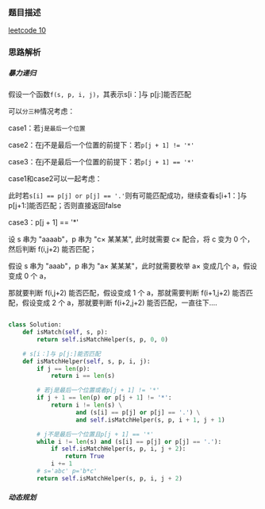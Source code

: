 ### 题目描述

[leetcode 10](https://leetcode-cn.com/problems/regular-expression-matching/description/)

### 思路解析

##### 暴力递归

假设一个函数`f(s, p, i, j)`，其表示s[i：]与 p[j:]能否匹配

可以`分三种`情况考虑：

case1：若`j是最后一个位置`

case2：在j不是最后一个位置的前提下：若`p[j + 1] != '*'`

case3：在j不是最后一个位置的前提下：若`p[j + 1] == '*'`


case1和case2可以一起考虑：

此时若`s[i] == p[j] or p[j] == '.'`则有可能匹配成功，继续查看s[i+1：]与 p[j+1:]能否匹配；否则直接返回false

case3：p[j + 1] == '*'

设 s 串为 "aaaab"，p 串为 "c× 某某某", 此时就需要 c× 配合，将 c 变为 0 个，然后判断 f(i,j+2) 能否匹配；

假设 s 串为 "aaab"，p 串为 "a× 某某某"，此时就需要枚举 a× 变成几个 a，假设变成 0 个 a，

那就要判断 f(i,j+2) 能否匹配，假设变成 1 个 a，那就需要判断 f(i+1,j+2) 能否匹配，假设变成 2 个 a，那就要判断 f(i+2,j+2) 能否匹配，一直往下....


```python

class Solution:
    def isMatch(self, s, p):
        return self.isMatchHelper(s, p, 0, 0)

    # s[i：]与 p[j:]能否匹配
    def isMatchHelper(self, s, p, i, j):
        if j == len(p):
            return i == len(s)

        # 若j是最后一个位置或者p[j + 1] != '*'
        if j + 1 == len(p) or p[j + 1] != '*':
            return i != len(s) \
                   and (s[i] == p[j] or p[j] == '.') \
                   and self.isMatchHelper(s, p, i + 1, j + 1)

        # j不是最后一个位置且p[j + 1] == '*'
        while i != len(s) and (s[i] == p[j] or p[j] == '.'):
            if self.isMatchHelper(s, p, i, j + 2):
                return True
            i += 1
        # s='abc' p='b*c'
        return self.isMatchHelper(s, p, i, j + 2)


```




##### 动态规划
